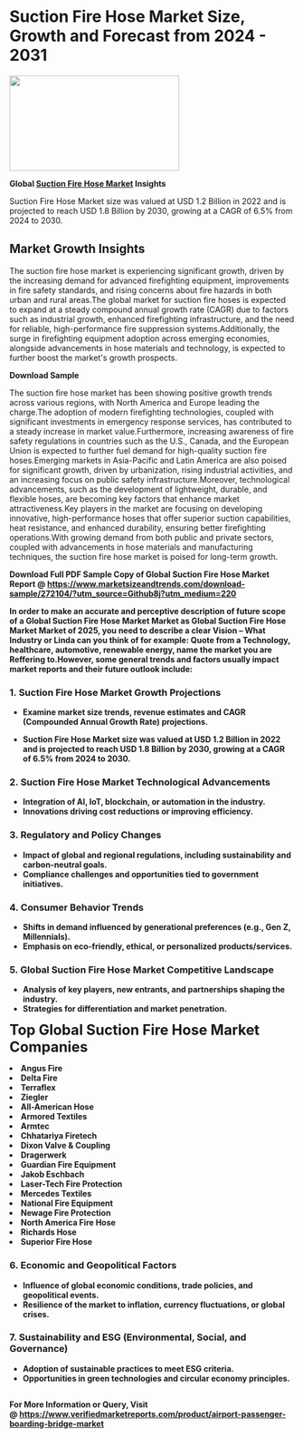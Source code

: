 <H1>Suction Fire Hose Market Size, Growth and Forecast from 2024 - 2031</H1><img class="aligncenter size-medium wp-image-584254" src="https://thirdeyenews.in/wp-content/uploads/2024/09/Global-Market-Research-300x168.jpeg" alt="" width="300" height="168" /><p><strong>Global&nbsp;<a href="https://www.marketsizeandtrends.com/download-sample/272104/?utm_source=Github8j?utm_medium=220">Suction Fire Hose Market</a> Insights</strong></p><p>Suction Fire Hose Market size was valued at USD 1.2 Billion in 2022 and is projected to reach USD 1.8 Billion by 2030, growing at a CAGR of 6.5% from 2024 to 2030.</p><p><h2>Market Growth Insights</h2> <p>The suction fire hose market is experiencing significant growth, driven by the increasing demand for advanced firefighting equipment, improvements in fire safety standards, and rising concerns about fire hazards in both urban and rural areas.The global market for suction fire hoses is expected to expand at a steady compound annual growth rate (CAGR) due to factors such as industrial growth, enhanced firefighting infrastructure, and the need for reliable, high-performance fire suppression systems.Additionally, the surge in firefighting equipment adoption across emerging economies, alongside advancements in hose materials and technology, is expected to further boost the market's growth prospects.</p> <p><strong>Download Sample</strong></p> <p>The suction fire hose market has been showing positive growth trends across various regions, with North America and Europe leading the charge.The adoption of modern firefighting technologies, coupled with significant investments in emergency response services, has contributed to a steady increase in market value.Furthermore, increasing awareness of fire safety regulations in countries such as the U.S., Canada, and the European Union is expected to further fuel demand for high-quality suction fire hoses.Emerging markets in Asia-Pacific and Latin America are also poised for significant growth, driven by urbanization, rising industrial activities, and an increasing focus on public safety infrastructure.Moreover, technological advancements, such as the development of lightweight, durable, and flexible hoses, are becoming key factors that enhance market attractiveness.Key players in the market are focusing on developing innovative, high-performance hoses that offer superior suction capabilities, heat resistance, and enhanced durability, ensuring better firefighting operations.With growing demand from both public and private sectors, coupled with advancements in hose materials and manufacturing techniques, the suction fire hose market is poised for long-term growth.<strong></p><p><span class=""><strong>Download Full PDF Sample Copy of Global Suction Fire Hose Market Report</strong> @ <a href="https://www.marketsizeandtrends.com/download-sample/272104/?utm_source=Github8j?utm_medium=220" target="_blank">https://www.marketsizeandtrends.com/download-sample/272104/?utm_source=Github8j?utm_medium=220</a></span></p><p>In order to make an accurate and perceptive description of future scope of a Global&nbsp;Suction Fire Hose Market Market as Global&nbsp;Suction Fire Hose Market Market of 2025, you need to describe a clear Vision &ndash; What Industry or Linda can you think of for example: Quote from a Technology, healthcare, automotive, renewable energy, name the market you are Reffering to.However, some general trends and factors usually impact market reports and their future outlook include:</p><h3>1.&nbsp;<strong>Suction Fire Hose Market Growth Projections</strong></h3><ul><li>Examine market size trends, revenue estimates and CAGR (Compounded Annual Growth Rate) projections.</li><li><p>Suction Fire Hose Market size was valued at USD 1.2 Billion in 2022 and is projected to reach USD 1.8 Billion by 2030, growing at a CAGR of 6.5% from 2024 to 2030.</p></li></ul><h3>2.&nbsp;<strong>Suction Fire Hose Market Technological Advancements</strong></h3><ul><li>Integration of AI, IoT, blockchain, or automation in the industry.</li><li>Innovations driving cost reductions or improving efficiency.</li></ul><h3>3.&nbsp;<strong>Regulatory and Policy Changes</strong></h3><ul><li>Impact of global and regional regulations, including sustainability and carbon-neutral goals.</li><li>Compliance challenges and opportunities tied to government initiatives.</li></ul><h3>4.&nbsp;<strong>Consumer Behavior Trends</strong></h3><ul><li>Shifts in demand influenced by generational preferences (e.g., Gen Z, Millennials).</li><li>Emphasis on eco-friendly, ethical, or personalized products/services.</li></ul><h3>5.&nbsp;<strong>Global Suction Fire Hose Market Competitive Landscape</strong></h3><ul><li>Analysis of key players, new entrants, and partnerships shaping the industry.</li><li>Strategies for differentiation and market penetration.</li></ul><p data-pm-slice="1 1 []"><span style="color: inherit; font-family: inherit; font-size: 25px;">Top Global Suction Fire Hose Market Companies</span></p><div class="" data-test-id=""><p><li>Angus Fire</li><li> Delta Fire</li><li> Terraflex</li><li> Ziegler</li><li> All-American Hose</li><li> Armored Textiles</li><li> Armtec</li><li> Chhatariya Firetech</li><li> Dixon Valve & Coupling</li><li> Dragerwerk</li><li> Guardian Fire Equipment</li><li> Jakob Eschbach</li><li> Laser-Tech Fire Protection</li><li> Mercedes Textiles</li><li> National Fire Equipment</li><li> Newage Fire Protection</li><li> North America Fire Hose</li><li> Richards Hose</li><li> Superior Fire Hose</li></p></div><h3>6.&nbsp;<strong>Economic and Geopolitical Factors</strong></h3><ul><li>Influence of global economic conditions, trade policies, and geopolitical events.</li><li>Resilience of the market to inflation, currency fluctuations, or global crises.</li></ul><h3>7.&nbsp;<strong>Sustainability and ESG (Environmental, Social, and Governance)</strong></h3><ul><li>Adoption of sustainable practices to meet ESG criteria.</li><li>Opportunities in green technologies and circular economy principles.</li></ul><h2><strong style="font-size: 14px;">For More Information or Query, Visit @&nbsp;</strong><a style="background-color: #ffffff; font-size: 14px;" href="https://www.marketsizeandtrends.com/report/suction-fire-hose-market/" target="_blank">https://www.verifiedmarketreports.com/product/airport-passenger-boarding-bridge-market</a></h2>